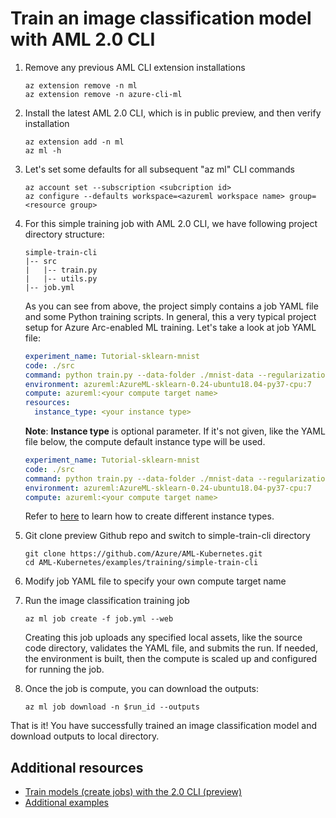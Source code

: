 
# Train an image classification model with AML 2.0 CLI

1. Remove any previous AML CLI extension installations

   ```azurecli
   az extension remove -n ml
   az extension remove -n azure-cli-ml
   ```

1. Install the latest AML 2.0 CLI, which is in public preview, and then verify installation

   ```azurecli
   az extension add -n ml
   az ml -h
   ```

1. Let's set some defaults for all subsequent "az ml" CLI commands

   ```azurecli
   az account set --subscription <subcription id>
   az configure --defaults workspace=<azureml workspace name> group=<resource group>
   ```

1. For this simple training job with AML 2.0 CLI, we have following project directory structure:

   ``` code
   simple-train-cli
   |-- src
   |   |-- train.py
   |   |-- utils.py
   |-- job.yml
   ```

   As you can see from above, the project simply contains a job YAML file and some Python training scripts. In general, this a very typical project setup for Azure Arc-enabled ML training. Let's take a look at job YAML file: 

   ```yaml
   experiment_name: Tutorial-sklearn-mnist
   code: ./src
   command: python train.py --data-folder ./mnist-data --regularization 0.5
   environment: azureml:AzureML-sklearn-0.24-ubuntu18.04-py37-cpu:7
   compute: azureml:<your compute target name>
   resources:
     instance_type: <your instance type>
   ```
   
   **Note**: **Instance type** is optional parameter. If it's not given, like the YAML file below, the compute default instance type will be used. 
   
   ```yaml
   experiment_name: Tutorial-sklearn-mnist
   code: ./src
   command: python train.py --data-folder ./mnist-data --regularization 0.5
   environment: azureml:AzureML-sklearn-0.24-ubuntu18.04-py37-cpu:7
   compute: azureml:<your compute target name>
   ```
   
   Refer to [here](./instance-type.md) to learn how to create different instance types.

1. Git clone preview Github repo and switch to simple-train-cli directory

   ```console
   git clone https://github.com/Azure/AML-Kubernetes.git
   cd AML-Kubernetes/examples/training/simple-train-cli
   ```

1. Modify job YAML file to specify your own compute target name

1. Run the image classification training job

   ```azurecli
   az ml job create -f job.yml --web
   ```

   Creating this job uploads any specified local assets, like the source code directory, validates the YAML file, and submits the run. If needed, the environment is built, then the compute is scaled up and configured for running the job.

1. Once the job is compute, you can download the outputs:

   ```azurecli
   az ml job download -n $run_id --outputs
   ```

That is it! You have successfully trained an image classification model and download outputs to local directory.

## Additional resources

* [Train models (create jobs) with the 2.0 CLI (preview)](https://docs.microsoft.com/en-us/azure/machine-learning/how-to-train-cli)
* [Additional examples](https://github.com/Azure/azureml-examples/tree/main/cli/jobs)
